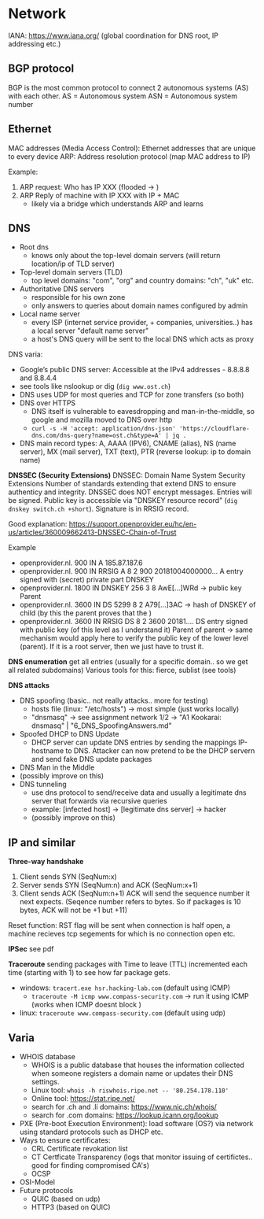 # Network

IANA: https://www.iana.org/  (global coordination for DNS root, IP addressing etc.)

## BGP protocol

BGP is the most common protocol to connect 2 autonomous systems (AS) with each other.
AS = Autonomous system
ASN = Autonomous system number

## Ethernet

MAC addresses (Media Access Control): Ethernet addresses that are unique to every device
ARP: Address resolution protocol (map MAC address to IP)

Example:

1. ARP request: Who has IP XXX (flooded -> )
2. ARP Reply of machine with IP XXX with IP + MAC
   - likely via a bridge which understands ARP and learns

## DNS

- Root dns
  - knows only about the top-level domain servers (will return location/ip of TLD server)
- Top-level domain servers (TLD)
  - top level domains: "com", "org" and country domains: "ch", "uk" etc.
- Authoritative DNS servers
  - responsible for his own zone
  - only answers to queries about domain names configured by admin
- Local name server
  - every ISP (internet service provider, + companies, universities..) has a local server "default name server"
  - a host's DNS query will be sent to the local DNS which acts as proxy

DNS varia:

- Google’s public DNS server: Accessible at the IPv4 addresses - 8.8.8.8 and 8.8.4.4
- see tools like nslookup or dig (`dig www.ost.ch`)
- DNS uses UDP for most queries and TCP for zone transfers (so both)
- DNS over HTTPS
  - DNS itself is vulnerable to eavesdropping and man-in-the-middle, so google and mozilla moved to DNS over http
  - `curl -s -H 'accept: application/dns-json' 'https://cloudflare-dns.com/dns-query?name=ost.ch&type=A' | jq .`
- DNS main record types: A, AAAA (IPV6), CNAME (alias), NS (name server), MX (mail server), TXT (text), PTR (reverse lookup: ip to domain name)

**DNSSEC (Security Extensions)**
DNSSEC: Domain Name System Security Extensions
Number of standards extending that extend DNS to ensure authenticy and integrity. DNSSEC does NOT encrypt messages.
Entries will be signed. Public key is accessible via "DNSKEY resource record" (`dig dnskey switch.ch +short`). Signature is in RRSIG record.

Good explanation: https://support.openprovider.eu/hc/en-us/articles/360009662413-DNSSEC-Chain-of-Trust

Example

- openprovider.nl. 900 IN A 185.87.187.6
- openprovider.nl. 900 IN RRSIG A 8 2 900 20181004000000... A entry signed with (secret) private part DNSKEY
- openprovider.nl. 1800 IN DNSKEY 256 3 8 AwE[...]WRd -> public key
  Parent
- openprovider.nl. 3600 IN DS 5299 8 2 A79[...]3AC -> hash of DNSKEY of child (by this the parent proves that the )
- openprovider.nl. 3600 IN RRSIG DS 8 2 3600 20181.... DS entry signed with public key (of this level as I understand it)
  Parent of parent -> same mechanism would apply here to verify the public key of the lower level (parent). If it is a root server, then we just have to trust it.

**DNS enumeration**
get all entries (usually for a specific domain.. so we get all related subdomains)
Various tools for this: fierce, sublist (see tools)

**DNS attacks**

- DNS spoofing (basic.. not really attacks.. more for testing)
  - hosts file (linux: "/etc/hosts") -> most simple (just works locally)
  - "dnsmasq" -> see assignment network 1/2 -> "A1 Kookarai: dnsmasq" | "6_DNS_SpoofingAnswers.md"
- Spoofed DHCP to DNS Update
  - DHCP server can update DNS entries by sending the mappings IP-hostname to DNS. Attacker can now pretend to be the DHCP servern and send fake DNS update packages
- DNS Man in the Middle
- (possibly improve on this)
- DNS tunneling
  - use dns protocol to send/receive data and usually a legitimate dns server that forwards via recursive queries
  - example: [infected host] -> [legitimate dns server] -> hacker
  - (possibly improve on this)

## IP and similar

**Three-way handshake**

1. Client sends SYN (SeqNum:x)
2. Server sends SYN (SeqNum:n) and ACK (SeqNum:x+1)
3. Client sends ACK (SeqNum:n+1)
   ACK will send the sequence number it next expects. (Seqence number refers to bytes. So if packages is 10 bytes, ACK will not be +1 but +11)

Reset function: RST flag will be sent when connection is half open, a machine recieves tcp segements for which is no connection open etc.

**IPSec**
see pdf

**Traceroute**
sending packages with Time to leave (TTL) incremented each time (starting with 1) to see how far package gets.

- windows: `tracert.exe hsr.hacking-lab.com` (default using ICMP)
  - `traceroute -M icmp www.compass-security.com` -> run it using ICMP (works when ICMP doesnt block )
- linux: `traceroute www.compass-security.com` (default using udp)

## Varia

- WHOIS database
  - WHOIS is a public database that houses the information collected when someone registers a domain name or updates their DNS settings.
  - Linux tool:  `whois -h riswhois.ripe.net -- '80.254.178.110'`
  - Online tool: https://stat.ripe.net/ 
  - search for .ch and .li domains: https://www.nic.ch/whois/
  - search for .com domains: https://lookup.icann.org/lookup
- PXE (Pre-boot Execution Environment): load software (OS?) via network using standard protocols such as DHCP etc.
- Ways to ensure certificates: 
  - CRL Certificate revokation list
  - CT Certficate Transparency (logs that monitor issuing of certifictes.. good for finding compromised CA's)
  - OCSP
- OSI-Model
- Future protocols
  - QUIC (based on udp)
  - HTTP3 (based on QUIC)
